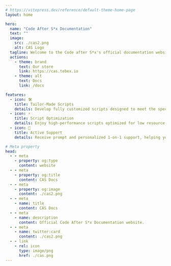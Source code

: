 ```yaml
---
# https://vitepress.dev/reference/default-theme-home-page
layout: home

hero:
  name: "Code After S*x Documentation"
  text: ""
  image:
    src: ./cas2.png
    alt: CAS Logo
  tagline: Welcome to the Code after S*x's official documentation website
  actions:
    - theme: brand
      text: Our store
      link: https://cas.tebex.io
    - theme: alt
      text: Docs
      link: /docs

features:
  - icon: 🛠️
    title: Tailor-Made Scripts
    details: Develop fully customized scripts designed to meet the specific needs of your server, allowing you to bring unique features and functionalities to life with ease.
  - icon: ⚡
    title: Script Optimization
    details: Enjoy high-performance scripts optimized for low resource usage, ensuring smooth operation even on servers with high player counts.
  - icon: 💬
    title: Active Support
    details: Receive prompt and personalized 1-on-1 support, helping you troubleshoot issues, customize features, and get the most out of your purchase.

# Meta property
head:
  - - meta
    - property: og:type
      content: website
  - - meta
    - property: og:title
      content: CAS Docs
  - - meta
    - property: og:image
      content: ./cas2.png
  - - meta
    - name: title
      content: CAS Docs
  - - meta
    - name: description
      content: Official Code After S*x Documentation website.
  - - meta
    - name: twitter:card
      content: ./cas2.png
  - - link
    - rel: icon
      type: image/png
      href: ./cas.png
---
```

